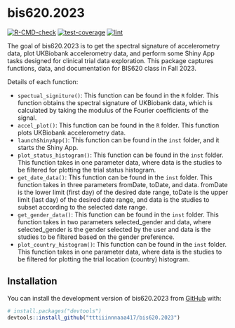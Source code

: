 
<!-- README.md is generated from README.Rmd. Please edit that file -->

# bis620.2023

<!-- badges: start -->
[![R-CMD-check](https://github.com/tttiiinnnaaa417/bis620.2023/actions/workflows/R-CMD-check.yaml/badge.svg)](https://github.com/tttiiinnnaaa417/bis620.2023/actions/workflows/R-CMD-check.yaml)
[![test-coverage](https://github.com/tttiiinnnaaa417/bis620.2023/actions/workflows/test-coverage.yaml/badge.svg)](https://github.com/tttiiinnnaaa417/bis620.2023/actions/workflows/test-coverage.yaml)
[![lint](https://github.com/tttiiinnnaaa417/bis620.2023/actions/workflows/lint.yaml/badge.svg)](https://github.com/tttiiinnnaaa417/bis620.2023/actions/workflows/lint.yaml)
<!-- badges: end -->

The goal of bis620.2023 is to get the spectral signature of accelerometry data, plot UKBiobank accelerometry data, and perform some Shiny App tasks designed for clinical trial data exploration. This package captures functions, data, and documentation for BIS620 class in Fall 2023.

Details of each function:
- `spectual_signiture()`: This function can be found in the `R` folder. This function obtains the spectral signature of UKBiobank data, which is calculated by taking the modulus of the Fourier coefficients of the signal. 
- `accel_plot()`: This function can be found in the `R` folder. This function plots UKBiobank accelerometry data. 
- `launchShinyApp()`: This function can be found in the `inst` folder, and it starts the Shiny App.
- `plot_status_histogram()`: This function can be found in the `inst` folder. This function takes in one parameter data, where data is the studies to be filtered for plotting the trial status histogram.
- `get_date_data()`: This function can be found in the `inst` folder. This function takes in three parameters fromDate, toDate, and data. fromDate is the lower limit (first day) of the desired date range, toDate is the upper limit (last day) of the desired date range, and data is the studies to subset according to the selected date range.
- ` get_gender_data() `: This function can be found in the `inst` folder. This function takes in two parameters selected_gender and data, where selected_gender is the gender selected by the user and data is the studies to be filtered based on the gender preference.
- `plot_country_histogram()`: This function can be found in the `inst` folder.  This function takes in one parameter data, where data is the studies to be filtered for plotting the trial location (country) histogram.

## Installation

You can install the development version of bis620.2023 from
[GitHub](https://github.com/) with:

``` r
# install.packages("devtools")
devtools::install_github("tttiiinnnaaa417/bis620.2023")

